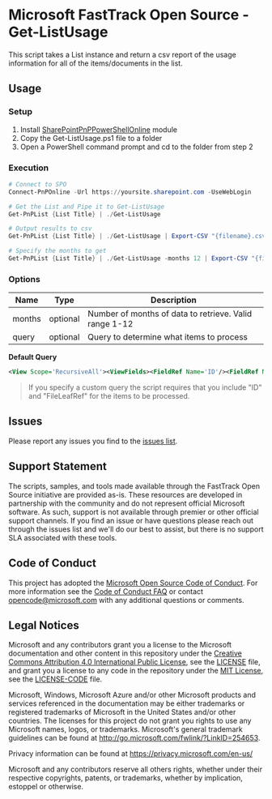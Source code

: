 # Microsoft FastTrack Open Source - Get-ListUsage

This script takes a List instance and return a csv report of the usage information for all of the items/documents in the list.

## Usage

### Setup

1. Install [SharePointPnPPowerShellOnline](https://docs.microsoft.com/en-us/powershell/sharepoint/sharepoint-pnp/sharepoint-pnp-cmdlets?view=sharepoint-ps#powershell-gallery) module
2. Copy the Get-ListUsage.ps1 file to a folder
3. Open a PowerShell command prompt and cd to the folder from step 2

### Execution

```PowerShell
# Connect to SPO
Connect-PnPOnline -Url https://yoursite.sharepoint.com -UseWebLogin

# Get the List and Pipe it to Get-ListUsage
Get‑PnPList {List Title} | ./Get-ListUsage

# Output results to csv
Get‑PnPList {List Title} | ./Get-ListUsage | Export-CSV "{filename}.csv" -NoTypeInformation

# Specify the months to get
Get‑PnPList {List Title} | ./Get-ListUsage -months 12 | Export-CSV "{filename}.csv" -NoTypeInformation
```

### Options

|Name|Type|Description|
|--|--|--|
|months|optional|Number of months of data to retrieve. Valid range 1-12
|query|optional|Query to determine what items to process

**Default Query**
```XML
<View Scope='RecursiveAll'><ViewFields><FieldRef Name='ID'/><FieldRef Name='FileLeafRef'/></ViewFields><Query></Query><RowLimit>20</RowLimit></View>
```

> If you specify a custom query the script requires that you include "ID" and "FileLeafRef" for the items to be processed.

## Issues

Please report any issues you find to the [issues list](../../../../issues).

## Support Statement

The scripts, samples, and tools made available through the FastTrack Open Source initiative are provided as-is. These resources are developed in partnership with the community and do not represent official Microsoft software. As such, support is not available through premier or other official support channels. If you find an issue or have questions please reach out through the issues list and we'll do our best to assist, but there is no support SLA associated with these tools.

## Code of Conduct

This project has adopted the [Microsoft Open Source Code of Conduct](https://opensource.microsoft.com/codeofconduct/).
For more information see the [Code of Conduct FAQ](https://opensource.microsoft.com/codeofconduct/faq/) or
contact [opencode@microsoft.com](mailto:opencode@microsoft.com) with any additional questions or comments.

## Legal Notices

Microsoft and any contributors grant you a license to the Microsoft documentation and other content
in this repository under the [Creative Commons Attribution 4.0 International Public License](https://creativecommons.org/licenses/by/4.0/legalcode),
see the [LICENSE](https://github.com/Microsoft/FastTrack/blob/master/LICENSE) file, and grant you a license to any code in the repository under the [MIT License](https://opensource.org/licenses/MIT), see the
[LICENSE-CODE](https://github.com/Microsoft/FastTrack/blob/master/LICENSE-CODE) file.

Microsoft, Windows, Microsoft Azure and/or other Microsoft products and services referenced in the documentation
may be either trademarks or registered trademarks of Microsoft in the United States and/or other countries.
The licenses for this project do not grant you rights to use any Microsoft names, logos, or trademarks.
Microsoft's general trademark guidelines can be found at http://go.microsoft.com/fwlink/?LinkID=254653.

Privacy information can be found at https://privacy.microsoft.com/en-us/

Microsoft and any contributors reserve all others rights, whether under their respective copyrights, patents,
or trademarks, whether by implication, estoppel or otherwise.